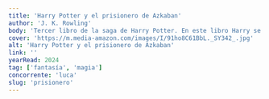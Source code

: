 ```yaml
---
title: 'Harry Potter y el prisionero de Azkaban'
author: 'J. K. Rowling'
body: 'Tercer libro de la saga de Harry Potter. En este libro Harry se entera de que su padrino, Sirius Black, es un asesino y que está buscando matarlo. Harry y sus amigos se embarcan en una aventura para descubrir la verdad sobre Sirius Black y su relación con los padres de Harry.'
cover: 'https://m.media-amazon.com/images/I/91ho8C61BbL._SY342_.jpg'
alt: 'Harry Potter y el prisionero de Azkaban'
link: ''
yearRead: 2024
tag: ['fantasía', 'magia']
concorrente: 'luca'
slug: 'prisionero'
---
```

